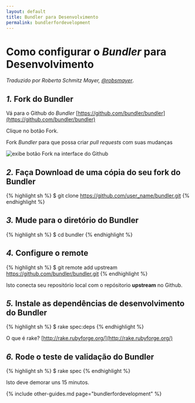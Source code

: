 ```yaml
---
layout: default
title: Bundler para Desenvolvimento
permalink: bundlerfordevelopment
---
```


# Como configurar o _Bundler_ para Desenvolvimento

*Traduzido por Roberta Schmitz Mayer, [@robsmayer](https://github.com/robsmayer)*.


## *1.* Fork do Bundler

Vá para o Github do _Bundler_ [https://github.com/bundler/bundler](https://github.com/bundler/bundler)

Clique no botão Fork.

Fork _Bundler_ para que possa criar _pull requests_ com suas mudanças
<!--
  N.T.: Adicionado alt em imagem. Não estava presente no original. (@robsmayer, 2016-10-12 22:06)
-->

![exibe botão Fork na interface do Github](../images/fork1.jpg)

## *2.* Faça Download de uma cópia do seu fork do Bundler

{% highlight sh %}
$ git clone https://github.com/user_name/bundler.git
{% endhighlight %}

## *3.* Mude para o diretório do Bundler

{% highlight sh %}
$ cd bundler
{% endhighlight %}

## *4.* Configure o remote

{% highlight sh %}
$ git remote add upstream https://github.com/bundler/bundler.git
{% endhighlight %}

Isto conecta seu repositório local com o repósitorio __upstream__ no  Github.

## *5.* Instale as dependências de desenvolvimento do Bundler

{% highlight sh %}
$ rake spec:deps
{% endhighlight %}

O que é rake? [http://rake.rubyforge.org/](http://rake.rubyforge.org/)

## *6.* Rode o teste de validação do Bundler

{% highlight sh %}
$ rake spec
{% endhighlight %}

Isto deve demorar uns 15 minutos.

{% include other-guides.md page="bundlerfordevelopment" %}

